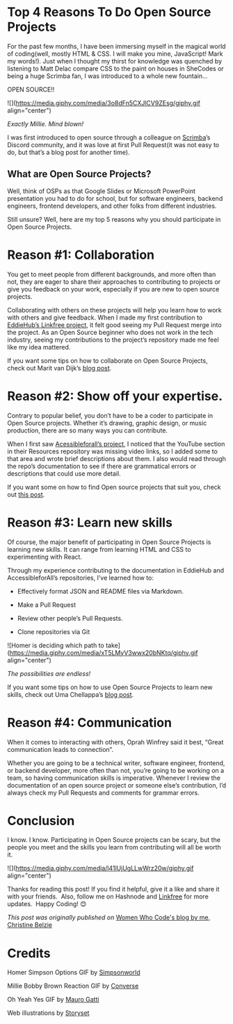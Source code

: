 # Top 4 Reasons To Do Open Source Projects

For the past few months, I have been immersing myself in the magical world of coding(well, mostly HTML & CSS. I will make you mine, JavaScript! Mark my words!). Just when I thought my thirst for knowledge was quenched by listening to Matt Delac compare CSS to the paint on houses in SheCodes or being a huge Scrimba fan, I was introduced to a whole new fountain…

OPEN SOURCE!!

![](https://media.giphy.com/media/3o8dFn5CXJlCV9ZEsg/giphy.gif align="center")

*Exactly Millie. Mind blown!*

I was first introduced to open source through a colleague on [Scrimba](https://scrimba.com/)’s Discord community, and it was love at first Pull Request(it was not easy to do, but that’s a blog post for another time).

## **What are Open Source Projects?**

Well, think of OSPs as that Google Slides or Microsoft PowerPoint presentation you had to do for school, but for software engineers, backend engineers, frontend developers, and other folks from different industries.

Still unsure? Well, here are my top 5 reasons why you should participate in Open Source Projects.

# **Reason #1: Collaboration**

You get to meet people from different backgrounds, and more often than not, they are eager to share their approaches to contributing to projects or give you feedback on your work, especially if you are new to open source projects.

Collaborating with others on these projects will help you learn how to work with others and give feedback. When I made my first contribution to [EddieHub’s Linkfree project](https://github.com/EddieHubCommunity/LinkFree), it felt good seeing my Pull Request merge into the project. As an Open Source beginner who does not work in the tech industry, seeing my contributions to the project’s repository made me feel like my idea mattered.

If you want some tips on how to collaborate on Open Source Projects, check out Marit van Dijk’s [blog post](https://medium.com/@mlvandijk/collaborating-on-open-source-645231f4ecef).

# **Reason #2: Show off your expertise.**

Contrary to popular belief, you don’t have to be a coder to participate in Open Source projects. Whether it’s drawing, graphic design, or music production, there are so many ways you can contribute.

When I first saw [Acessibleforall’s project](https://github.com/AccessibleForAll), I noticed that the YouTube section in their Resources repository was missing video links, so I added some to that area and wrote brief descriptions about them. I also would read through the repo’s documentation to see if there are grammatical errors or descriptions that could use more detail.

If you want some on how to find Open source projects that suit you, check out [this post](https://hashnode.com/post/clciz988g098fbgnv17mjbc6l).

# **Reason #3: Learn new skills**

Of course, the major benefit of participating in Open Source Projects is learning new skills. It can range from learning HTML and CSS to experimenting with React.

Through my experience contributing to the documentation in EddieHub and AccessibleforAll’s repositories, I’ve learned how to:

* Effectively format JSON and README files via Markdown.
    
* Make a Pull Request
    
* Review other people’s Pull Requests.
    
* Clone repositories via Git
    

![Homer is deciding which path to take](https://media.giphy.com/media/xT5LMyV3wwx20bNKtq/giphy.gif align="center")

*The possibilities are endless!*

If you want some tips on how to use Open Source Projects to learn new skills, check out Uma Chellappa’s [blog post](https://suyati.com/blog/author/uma-chellappa/).

# **Reason #4: Communication**

When it comes to interacting with others, Oprah Winfrey said it best, “Great communication leads to connection”.

Whether you are going to be a technical writer, software engineer, frontend, or backend developer, more often than not, you’re going to be working on a team, so having communication skills is imperative. Whenever I review the documentation of an open source project or someone else’s contribution, I’d always check my Pull Requests and comments for grammar errors.

# **Conclusion**

I know. I know. Participating in Open Source projects can be scary, but the people you meet and the skills you learn from contributing will all be worth it.

![](https://media.giphy.com/media/l41lUjUgLLwWrz20w/giphy.gif align="center")

Thanks for reading this post! If you find it helpful, give it a like and share it with your friends.  Also, follow me on Hashnode and [Linkfree](https://linkfree.eddiehub.io/CBID2) for more updates.  Happy Coding! 😊

*This post was originally published on* [Women Who Code's blog by me, Christine Belzie](https://www.womenwhocode.com/blog/top-4-reasons-to-do-open-source-projects)

# **Credits**

Homer Simpson Options GIF by [Simpsonworld](https://media.giphy.com/media/xT5LMyV3wwx20bNKtq/giphy.gif)

Millie Bobby Brown Reaction GIF by [Converse](https://giphy.com/gifs/converse-3o8dFn5CXJlCV9ZEsg)

Oh Yeah Yes GIF by [Mauro Gatti](https://media.giphy.com/media/l41lUjUgLLwWrz20w/giphy.gif)

Web illustrations by [Storyset](https://storyset.com/web)